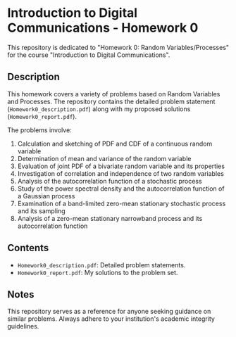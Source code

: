 # Introduction to Digital Communications - Homework 0

This repository is dedicated to "Homework 0: Random Variables/Processes" for the course "Introduction to Digital Communications".

## Description

This homework covers a variety of problems based on Random Variables and Processes. The repository contains the detailed problem statement (`Homework0_description.pdf`) along with my proposed solutions (`Homework0_report.pdf`). 

The problems involve:

1. Calculation and sketching of PDF and CDF of a continuous random variable
2. Determination of mean and variance of the random variable
3. Evaluation of joint PDF of a bivariate random variable and its properties
4. Investigation of correlation and independence of two random variables
5. Analysis of the autocorrelation function of a stochastic process
6. Study of the power spectral density and the autocorrelation function of a Gaussian process
7. Examination of a band-limited zero-mean stationary stochastic process and its sampling
8. Analysis of a zero-mean stationary narrowband process and its autocorrelation function

## Contents

- `Homework0_description.pdf`: Detailed problem statements.
- `Homework0_report.pdf`: My solutions to the problem set.
  
## Notes

This repository serves as a reference for anyone seeking guidance on similar problems. Always adhere to your institution's academic integrity guidelines.
